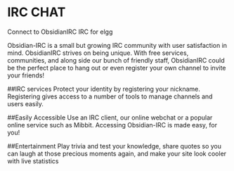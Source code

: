 IRC CHAT
=========

Connect to ObsidianIRC IRC for elgg

Obsidian-IRC is a small but growing IRC community with user satisfaction in mind. ObsidianIRC strives on being unique. With free services, communities, and along side our bunch of friendly staff, ObsidianIRC could be the perfect place to hang out or even register your own channel to invite your friends!

##IRC services
Protect your identity by registering your nickname. Registering gives access to a number of tools to manage channels and users easily.

##Easily Accessible
Use an IRC client, our online webchat or a popular online service such as Mibbit. Accessing Obsidian-IRC is made easy, for you!

##Entertainment
Play trivia and test your knowledge, share quotes so you can laugh at those precious moments again, and make your site look cooler with live statistics

